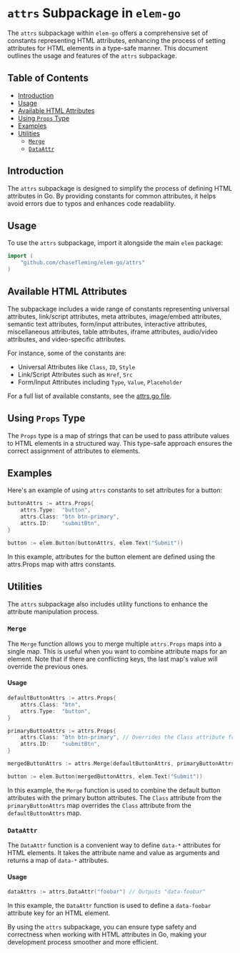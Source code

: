 # `attrs` Subpackage in `elem-go`

The `attrs` subpackage within `elem-go` offers a comprehensive set of constants representing HTML attributes, enhancing the process of setting attributes for HTML elements in a type-safe manner. This document outlines the usage and features of the `attrs` subpackage.

## Table of Contents

- [Introduction](#introduction)
- [Usage](#usage)
- [Available HTML Attributes](#available-html-attributes)
- [Using `Props` Type](#using-props-type)
- [Examples](#examples)
- [Utilities](#utilities)
  - [`Merge`](#merge)
  - [`DataAttr`](#dataattr)

## Introduction

The `attrs` subpackage is designed to simplify the process of defining HTML attributes in Go. By providing constants for common attributes, it helps avoid errors due to typos and enhances code readability.

## Usage

To use the `attrs` subpackage, import it alongside the main `elem` package:

```go
import (
    "github.com/chasefleming/elem-go/attrs"
)
```

## Available HTML Attributes

The subpackage includes a wide range of constants representing universal attributes, link/script attributes, meta attributes, image/embed attributes, semantic text attributes, form/input attributes, interactive attributes, miscellaneous attributes, table attributes, iframe attributes, audio/video attributes, and video-specific attributes.

For instance, some of the constants are:

- Universal Attributes like `Class`, `ID`, `Style`
- Link/Script Attributes such as `Href`, `Src`
- Form/Input Attributes including `Type`, `Value`, `Placeholder`

For a full list of available constants, see the [attrs.go file](attrs.go).

## Using `Props` Type

The `Props` type is a map of strings that can be used to pass attribute values to HTML elements in a structured way. This type-safe approach ensures the correct assignment of attributes to elements.

## Examples

Here's an example of using `attrs` constants to set attributes for a button:

```go
buttonAttrs := attrs.Props{
    attrs.Type:  "button",
    attrs.Class: "btn btn-primary",
    attrs.ID:    "submitBtn",
}

button := elem.Button(buttonAttrs, elem.Text("Submit"))
```

In this example, attributes for the button element are defined using the attrs.Props map with attrs constants.

## Utilities

The `attrs` subpackage also includes utility functions to enhance the attribute manipulation process.

### `Merge`

The `Merge` function allows you to merge multiple `attrs.Props` maps into a single map. This is useful when you want to combine attribute maps for an element. Note that if there are conflicting keys, the last map's value will override the previous ones.

#### Usage

```go
defaultButtonAttrs := attrs.Props{
    attrs.Class: "btn",
    attrs.Type:  "button",
}

primaryButtonAttrs := attrs.Props{
    attrs.Class: "btn btn-primary", // Overrides the Class attribute from defaultButtonAttrs
    attrs.ID:    "submitBtn",
}

mergedButtonAttrs := attrs.Merge(defaultButtonAttrs, primaryButtonAttrs)

button := elem.Button(mergedButtonAttrs, elem.Text("Submit"))
```

In this example, the `Merge` function is used to combine the default button attributes with the primary button attributes. The `Class` attribute from the `primaryButtonAttrs` map overrides the `Class` attribute from the `defaultButtonAttrs` map.

### `DataAttr`

The `DataAttr` function is a convenient way to define `data-*` attributes for HTML elements. It takes the attribute name and value as arguments and returns a map of `data-*` attributes.

#### Usage

```go
dataAttrs := attrs.DataAttr("foobar") // Outputs "data-foobar"
```

In this example, the `DataAttr` function is used to define a `data-foobar` attribute key for an HTML element.

By using the `attrs` subpackage, you can ensure type safety and correctness when working with HTML attributes in Go, making your development process smoother and more efficient.